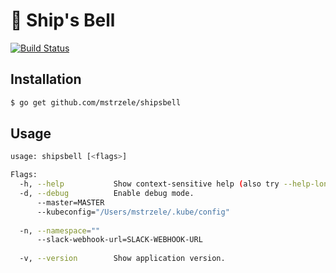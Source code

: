 # 🔔 Ship's Bell

[![Build Status](https://travis-ci.org/mstrzele/shipsbell.svg?branch=master)](https://travis-ci.org/mstrzele/shipsbell)

## Installation

```bash
$ go get github.com/mstrzele/shipsbell
```

## Usage

```bash
usage: shipsbell [<flags>]

Flags:
  -h, --help           Show context-sensitive help (also try --help-long and --help-man).
  -d, --debug          Enable debug mode.
      --master=MASTER  
      --kubeconfig="/Users/mstrzele/.kube/config"  
                       
  -n, --namespace=""   
      --slack-webhook-url=SLACK-WEBHOOK-URL  
                       
  -v, --version        Show application version.

```

